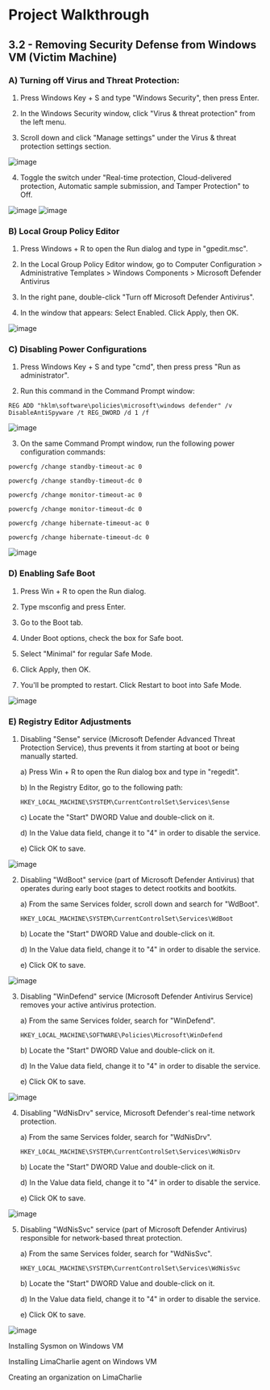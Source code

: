 # Project Walkthrough

## 3.2 - Removing Security Defense from Windows VM (Victim Machine)

### A) Turning off Virus and Threat Protection:
1. Press Windows Key + S and type "Windows Security", then press Enter.
   
2. In the Windows Security window, click "Virus & threat protection" from the left menu.
   
3. Scroll down and click "Manage settings" under the Virus & threat protection settings section. </br>

![image](https://github.com/user-attachments/assets/02070e26-8035-4d20-b403-ac7ed8ff89b7)

4. Toggle the switch under "Real-time protection, Cloud-delivered protection, Automatic sample submission, and Tamper Protection" to Off. </br>

![image](https://github.com/user-attachments/assets/73d7a6d1-9635-4350-8fd8-954995fe9eec)
![image](https://github.com/user-attachments/assets/ecce9472-4503-49c9-81b3-92277a7e12af)

### B) Local Group Policy Editor
1. Press Windows + R to open the Run dialog and type in "gpedit.msc".

2. In the Local Group Policy Editor window, go to Computer Configuration > Administrative Templates > Windows Components > Microsoft Defender Antivirus
   
3. In the right pane, double-click "Turn off Microsoft Defender Antivirus".
   
4. In the window that appears: Select Enabled. Click Apply, then OK. </br>

![image](https://github.com/user-attachments/assets/c199ede1-fca8-458e-bce8-11bb8c6501fb)


### C) Disabling Power Configurations
1. Press Windows Key + S and type "cmd", then press press "Run as administrator".

2. Run this command in the Command Prompt window:

````
REG ADD "hklm\software\policies\microsoft\windows defender" /v DisableAntiSpyware /t REG_DWORD /d 1 /f
````
![image](https://github.com/user-attachments/assets/e1b974bb-9061-4de3-8258-3f549ac04130)

3. On the same Command Prompt window, run the following power configuration commands:

````
powercfg /change standby-timeout-ac 0
````
````
powercfg /change standby-timeout-dc 0
````
````
powercfg /change monitor-timeout-ac 0
````
````
powercfg /change monitor-timeout-dc 0
````
````
powercfg /change hibernate-timeout-ac 0
````
````
powercfg /change hibernate-timeout-dc 0
````

![image](https://github.com/user-attachments/assets/b0e9b94c-3076-4a66-87cf-70194a04b6d7)


### D) Enabling Safe Boot
1. Press Win + R to open the Run dialog.

2. Type msconfig and press Enter.

3. Go to the Boot tab.

4. Under Boot options, check the box for Safe boot.

5. Select "Minimal" for regular Safe Mode.

6. Click Apply, then OK.

7. You'll be prompted to restart. Click Restart to boot into Safe Mode.

![image](https://github.com/user-attachments/assets/9f424fda-e7a9-427e-b8a0-9b7a5351bc24)


### E) Registry Editor Adjustments
1. Disabling "Sense" service (Microsoft Defender Advanced Threat Protection Service), thus prevents it from starting at boot or being manually started.

   a) Press Win + R to open the Run dialog box and type in "regedit".
   
   b) In the Registry Editor, go to the following path:
   ````
   HKEY_LOCAL_MACHINE\SYSTEM\CurrentControlSet\Services\Sense
   ````
   c) Locate the "Start" DWORD Value and double-click on it.
  
   d) In the Value data field, change it to "4" in order to disable the service.
  
   e) Click OK to save.
  
![image](https://github.com/user-attachments/assets/65691372-3811-4166-9a26-ef16654285ae)

2. Disabling "WdBoot" service (part of Microsoft Defender Antivirus) that operates during early boot stages to detect rootkits and bootkits.

   a) From the same Services folder, scroll down and search for "WdBoot".
   ````
   HKEY_LOCAL_MACHINE\SYSTEM\CurrentControlSet\Services\WdBoot
   ````
   b) Locate the "Start" DWORD Value and double-click on it.
  
   d) In the Value data field, change it to "4" in order to disable the service.
  
   e) Click OK to save.

![image](https://github.com/user-attachments/assets/22de2df9-d641-495f-8f5e-f360232f0171)

3. Disabling "WinDefend" service (Microsoft Defender Antivirus Service) removes your active antivirus protection.

   a) From the same Services folder, search for "WinDefend".
   ````
   HKEY_LOCAL_MACHINE\SOFTWARE\Policies\Microsoft\WinDefend
   ````
   b) Locate the "Start" DWORD Value and double-click on it.
  
   d) In the Value data field, change it to "4" in order to disable the service.
  
   e) Click OK to save.
   
![image](https://github.com/user-attachments/assets/bf5c4a38-9e58-4404-8737-23d7023cedbd)

4. Disabling "WdNisDrv" service, Microsoft Defender's real-time network protection.

   a) From the same Services folder, search for "WdNisDrv".
   ````
   HKEY_LOCAL_MACHINE\SYSTEM\CurrentControlSet\Services\WdNisDrv
   ````
   b) Locate the "Start" DWORD Value and double-click on it.
  
   d) In the Value data field, change it to "4" in order to disable the service.
  
   e) Click OK to save.

![image](https://github.com/user-attachments/assets/e1708e91-9b0f-462e-bf17-ae130f595d15)

5. Disabling "WdNisSvc" service (part of Microsoft Defender Antivirus) responsible for network-based threat protection.

   a) From the same Services folder, search for "WdNisSvc".
   ````
   HKEY_LOCAL_MACHINE\SYSTEM\CurrentControlSet\Services\WdNisSvc
   ````
   b) Locate the "Start" DWORD Value and double-click on it.
  
   d) In the Value data field, change it to "4" in order to disable the service.
  
   e) Click OK to save.

![image](https://github.com/user-attachments/assets/16dd2d6d-6605-4b70-9f60-bd090e153f6f)


Installing Sysmon on Windows VM

Installing LimaCharlie agent on Windows VM

Creating an organization on LimaCharlie
